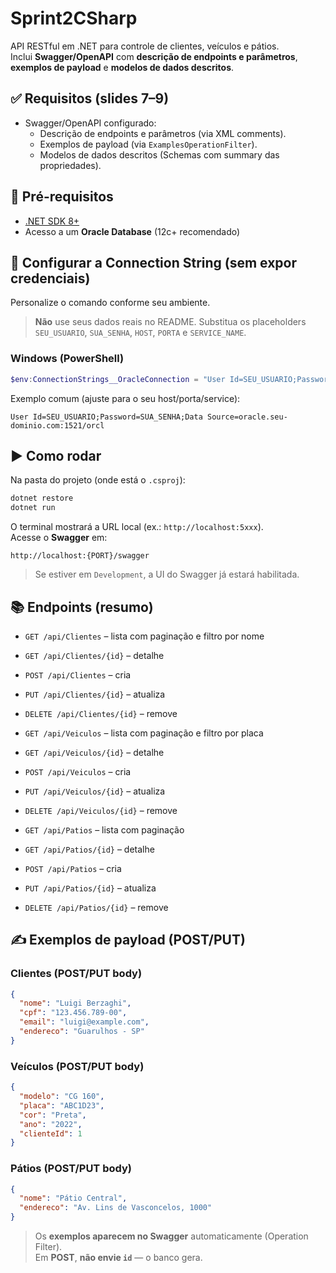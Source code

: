 # Sprint2CSharp

API RESTful em .NET para controle de clientes, veículos e pátios.  
Inclui **Swagger/OpenAPI** com **descrição de endpoints e parâmetros**, **exemplos de payload** e **modelos de dados descritos**.

## ✅ Requisitos (slides 7–9)

- Swagger/OpenAPI configurado:
  - Descrição de endpoints e parâmetros (via XML comments).
  - Exemplos de payload (via `ExamplesOperationFilter`).
  - Modelos de dados descritos (Schemas com summary das propriedades).

## 🚀 Pré-requisitos

- [.NET SDK 8+](https://dotnet.microsoft.com/en-us/download)
- Acesso a um **Oracle Database** (12c+ recomendado)

## 🔐 Configurar a Connection String (sem expor credenciais)

Personalize o comando conforme seu ambiente.  
> **Não** use seus dados reais no README. Substitua os placeholders `SEU_USUARIO`, `SUA_SENHA`, `HOST`, `PORTA` e `SERVICE_NAME`.

### Windows (PowerShell)
```powershell
$env:ConnectionStrings__OracleConnection = "User Id=SEU_USUARIO;Password=SUA_SENHA;Data Source=HOST:PORTA/SERVICE_NAME"
```

Exemplo comum (ajuste para o seu host/porta/service):
```
User Id=SEU_USUARIO;Password=SUA_SENHA;Data Source=oracle.seu-dominio.com:1521/orcl
```

## ▶️ Como rodar

Na pasta do projeto (onde está o `.csproj`):

```bash
dotnet restore
dotnet run
```

O terminal mostrará a URL local (ex.: `http://localhost:5xxx`).  
Acesse o **Swagger** em:

```
http://localhost:{PORT}/swagger
```

> Se estiver em `Development`, a UI do Swagger já estará habilitada.

## 📚 Endpoints (resumo)

- `GET /api/Clientes` – lista com paginação e filtro por nome  
- `GET /api/Clientes/{id}` – detalhe  
- `POST /api/Clientes` – cria  
- `PUT /api/Clientes/{id}` – atualiza  
- `DELETE /api/Clientes/{id}` – remove

- `GET /api/Veiculos` – lista com paginação e filtro por placa  
- `GET /api/Veiculos/{id}` – detalhe  
- `POST /api/Veiculos` – cria  
- `PUT /api/Veiculos/{id}` – atualiza  
- `DELETE /api/Veiculos/{id}` – remove

- `GET /api/Patios` – lista com paginação  
- `GET /api/Patios/{id}` – detalhe  
- `POST /api/Patios` – cria  
- `PUT /api/Patios/{id}` – atualiza  
- `DELETE /api/Patios/{id}` – remove

## ✍️ Exemplos de payload (POST/PUT)

### Clientes (POST/PUT body)
```json
{
  "nome": "Luigi Berzaghi",
  "cpf": "123.456.789-00",
  "email": "luigi@example.com",
  "endereco": "Guarulhos - SP"
}
```

### Veículos (POST/PUT body)
```json
{
  "modelo": "CG 160",
  "placa": "ABC1D23",
  "cor": "Preta",
  "ano": "2022",
  "clienteId": 1
}
```

### Pátios (POST/PUT body)
```json
{
  "nome": "Pátio Central",
  "endereco": "Av. Lins de Vasconcelos, 1000"
}
```

> Os **exemplos aparecem no Swagger** automaticamente (Operation Filter).  
> Em **POST**, **não envie `id`** — o banco gera.

